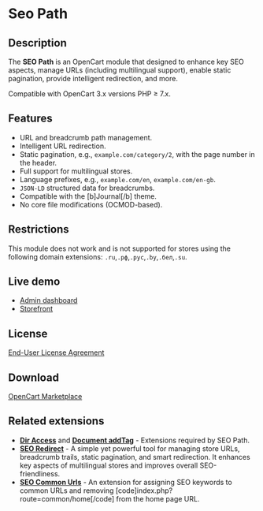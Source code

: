 # Seo Path

## Description
The **SEO Path** is an OpenCart module that designed to enhance key SEO aspects, manage URLs (including multilingual support), enable static pagination, provide intelligent redirection, and more.

Compatible with OpenCart 3.x versions PHP ≥ 7.x.

## Features
* URL and breadcrumb path management.
* Intelligent URL redirection.
* Static pagination, e.g., `example.com/category/2`, with the page number in the header.
* Full support for multilingual stores.
* Language prefixes, e.g., `example.com/en`, `example.com/en-gb`.
* `JSON-LD` structured data for breadcrumbs.
* Compatible with the [b]Journal[/b] theme.
* No core file modifications (OCMOD-based).

## Restrictions
This module does not work and is not supported for stores using the following domain extensions: `.ru`,`.рф`,`.рус`,`.by`,`.бел`,`.su`.

## Live demo
* [Admin dashboard](https://demo.ocmod.space/a/admin/index.php?route=extension/module/seo_path)
* [Storefront](https://demo.ocmod.space/a/)

## License
[End-User License Agreement](../EULA.en.txt)

## Download
[OpenCart Marketplace](https://www.opencart.com/index.php?route=marketplace/extension/info&extension_id=38192)

## Related extensions
* [**Dir Access**](https://github.com/ocmod-space/ocmod-aux/tree/main/addons/dir-access) and [**Document addTag**](https://github.com/ocmod-space/ocmod-document-addtag) - Extensions required by SEO Path.
* [**SEO Redirect**](https://www.opencart.com/index.php?route=marketplace/extension/info&extension_id=45459) - A simple yet powerful tool for managing store URLs, breadcrumb trails, static pagination, and smart redirection. It enhances key aspects of multilingual stores and improves overall SEO-friendliness.
* [**SEO Common Urls**](https://github.com/ocmod-space/ocmod-seo-common-urls) - An extension for assigning SEO keywords to common URLs and removing [code]index.php?route=common/home[/code] from the home page URL.

